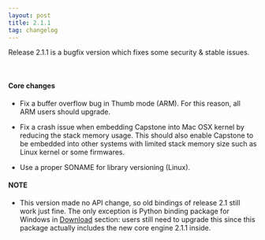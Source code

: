 ```yaml
---
layout: post
title: 2.1.1
tag: changelog
---
```


Release 2.1.1 is a bugfix version which fixes some security & stable issues.

<br>

#### Core changes

- Fix a buffer overflow bug in Thumb mode (ARM). For this reason, all ARM users should upgrade.

- Fix a crash issue when embedding Capstone into Mac OSX kernel by reducing the stack memory usage. This should also enable Capstone to be embedded into other systems with limited stack memory size such as Linux kernel or some firmwares.

- Use a proper SONAME for library versioning (Linux).

#### NOTE

- This version made no API change, so old bindings of release 2.1 still work just fine. The only exception is Python binding package for Windows in [Download](download.html) section: users still need to upgrade this since this package actually includes the new core engine 2.1.1 inside.
